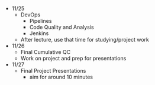 - 11/25
  - DevOps
    - Pipelines
    - Code Quality and Analysis
    - Jenkins
  - After lecture, use that time for studying/project work
- 11/26
  - Final Cumulative QC
  - Work on project and prep for presentations
- 11/27
  - Final Project Presentations
    - aim for around 10 minutes